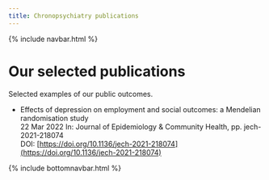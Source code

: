 ```yaml
---
title: Chronopsychiatry publications
---
```

{% include navbar.html %} 

# Our selected publications

Selected examples of our public outcomes.

-  Effects of depression on employment and social outcomes: a Mendelian randomisation study  
22 Mar 2022 In: Journal of Epidemiology & Community Health, pp. jech-2021-218074  
DOI: [https://doi.org/10.1136/jech-2021-218074](https://doi.org/10.1136/jech-2021-218074)  

{% include bottomnavbar.html %}

